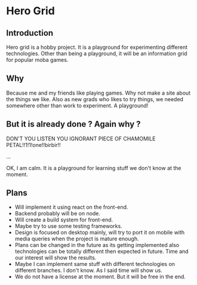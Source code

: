 # Hero Grid

## Introduction

Hero grid is a hobby project. It is a playground for experimenting different
technologies. Other than being a playground, it will be an information grid for
popular moba games.

## Why

Because me and my friends like playing games. Why not make a site about the
things we like. Also as new grads who likes to try things, we needed somewhere
other than work to experiment. A playground!

## But it is already done ? Again why ?

DON'T YOU LISTEN YOU IGNORANT PIECE OF CHAMOMILE PETAL!!1!1!one!!birbir!!

...

OK, I am calm. It is a playground for learning stuff we don't know at the moment.

## Plans

* Will implement it using react on the front-end.
* Backend probably will be on node.
* Will create a build system for front-end.
* Maybe try to use some testing frameworks.
* Design is focused on desktop mainly, will try to port it on mobile with media
  queries when the project is mature enough.
* Plans can be changed in the future as its getting implemented also
  technologies can be totally different then expected in future. Time and our
  interest will show the results.
* Maybe I can implement same stuff with different technologies on different
  branches. I don't know. As I said time will show us.
* We do not have a license at the moment. But it will be free in the end.
